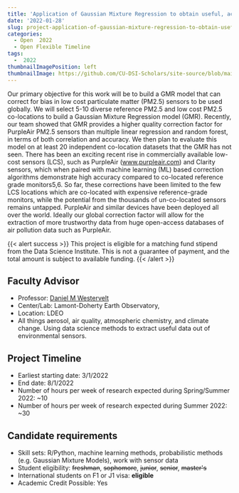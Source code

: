 ```yaml
---
title: 'Application of Gaussian Mixture Regression to obtain useful, actionable air pollution data from consumer-grade, low-cost monitoring devices'
date: '2022-01-28'
slug: project-application-of-gaussian-mixture-regression-to-obtain-useful-actionable-air-pollution-data-from-consumer-grade-low-cost-monitoring-devices
categories:
  - Open  2022 
  - Open Flexible Timeline
tags:
  -  2022
thumbnailImagePosition: left
thumbnailImage: https://github.com/CU-DSI-Scholars/site-source/blob/main/static/img/river2.png?raw=true
---
```

Our primary objective for this work will be to build a GMR model that can correct for bias in low cost particulate matter (PM2.5) sensors to be used globally. We will select 5-10 diverse reference PM2.5 and low cost PM2.5 co-locations to build a Gaussian Mixture Regression model (GMR). Recently, our team showed that GMR provides a higher quality correction factor for PurpleAir PM2.5 sensors than multiple linear regression and random forest, in terms of both correlation and accuracy. We then plan to evaluate this model on at least 20 independent co-location datasets that the GMR has not seen. There has been an exciting recent rise in commercially available low-cost sensors (LCS), such as PurpleAir (www.purpleair.com) and Clarity sensors, which when paired with machine learning (ML) based correction algorithms demonstrate high accuracy compared to co-located reference grade monitors5,6. So far, these corrections have been limited to the few LCS locations which are co-located with expensive reference-grade monitors, while the potential from the thousands of un-co-located sensors remains untapped. PurpleAir and similar devices have been deployed all over the world. Ideally our global correction factor will allow for the extraction of more trustworthy data from huge open-access databases of air pollution data such as PurpleAir. 

<!--more-->

{{< alert success >}}
This project is eligible for a matching fund stipend from the Data Science Institute. This is not a guarantee of payment, and the total amount is subject to available funding.
{{< /alert >}}

## Faculty Advisor
+ Professor: [Daniel M Westervelt](https://aerosol.ldeo.columbia.edu/)
+ Center/Lab: Lamont-Doherty Earth Observatory,
+ Location: LDEO
+ All things aerosol, air quality, atmospheric chemistry, and climate change. Using data science methods to extract useful data out of environmental sensors.

## Project Timeline
+ Earliest starting date: 3/1/2022
+ End date: 8/1/2022
+ Number of hours per week of research expected during Spring/Summer 2022: ~10
+ Number of hours per week of research expected during Summer 2022: ~30

## Candidate requirements
+ Skill sets: R/Python, machine learning methods, probabilistic methods (e.g. Gaussian Mixture Models),  work with sensor data
+ Student eligibility: ~~freshman~~, ~~sophomore~~, ~~junior~~, ~~senior~~, ~~master's~~
+ International students on F1 or J1 visa: **eligible**
+ Academic Credit Possible: Yes

